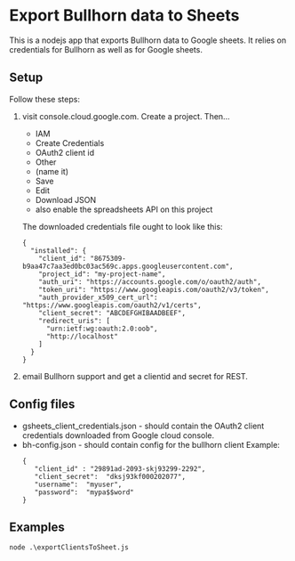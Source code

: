 # Export Bullhorn data to Sheets

This is a nodejs app that exports Bullhorn data to Google sheets.
It relies on credentials for Bullhorn as well as for Google sheets.

## Setup

Follow these steps:

1. visit console.cloud.google.com. Create a project. Then...
   * IAM
   * Create Credentials
   * OAuth2 client id
   * Other
   * (name it)
   * Save
   * Edit
   * Download JSON
   * also enable the spreadsheets API on this project

   The downloaded credentials file ought to look like this:
   ```
   {
     "installed": {
       "client_id": "8675309-b9aa47c7aa3ed0bc03ac569c.apps.googleusercontent.com",
       "project_id": "my-project-name",
       "auth_uri": "https://accounts.google.com/o/oauth2/auth",
       "token_uri": "https://www.googleapis.com/oauth2/v3/token",
       "auth_provider_x509_cert_url": "https://www.googleapis.com/oauth2/v1/certs",
       "client_secret": "ABCDEFGHIBAADBEEF",
       "redirect_uris": [
         "urn:ietf:wg:oauth:2.0:oob",
         "http://localhost"
       ]
     }
   }
   ```

2. email Bullhorn support and get a clientid and secret for REST.



## Config files

* gsheets_client_credentials.json - should contain the OAuth2 client credentials downloaded from Google cloud console.
* bh-config.json - should contain config for the bullhorn client
  Example:
  ```
  {
     "client_id" : "29891ad-2093-skj93299-2292",
     "client_secret":  "dksj93kf000202077",
     "username":  "myuser",
     "password":  "mypa$$word"
  }
  ```


## Examples

```
node .\exportClientsToSheet.js
```
